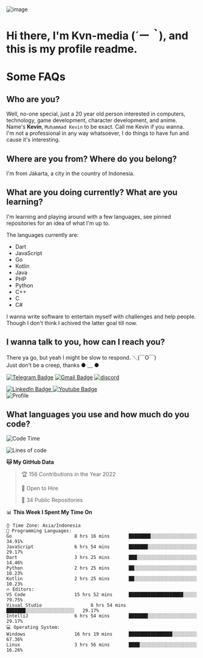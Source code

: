 ![image](https://user-images.githubusercontent.com/91268066/184132038-0e2c7708-d445-4bbd-ace7-99b1718008e2.png)


# **Hi there, I'm Kvn-media (*´ー｀*), and this is my profile readme.**
<!--  [![Profile views](https://gpvc.arturio.dev/kvn-media)](https://github.com/kvn-media) -->
# Some FAQs

## **Who are you?**

Well, no-one special, just a 20 year old person interested in computers, technology, game development, character development, and anime. \
Name's **Kevin**, `Muhammad Kevin` to be exact. Call me Kevin if you wanna. \
I'm not a professional in any way whatsoever, I do things to have fun and cause it's interesting.

## **Where are you from? Where do you belong?**

I'm from Jakarta, a city in the country of Indonesia.

## **What are you doing currently? What are you learning?**

I'm learning and playing around with a few languages, see pinned repositories for an idea of what I'm up to.

The languages currently are:

- Dart
- JavaScript
- Go
- Kotlin
- Java
- PHP
- Python
- C++
- C
- C#

I wanna write software to entertain myself with challenges and help people. \
Though I don't think I achived the latter goal till now.

<!--## **Eww, I see a weeb profile.**
Can't help it, it's the best way to hide my face on this account
> Why do people hate weebs .-.
## **Cool, what more interests you?**
My interests are quite, weird. They're scattered all over the place. \
I've been fascinated by music and have studied it since the age of 6, I've performed on stage and on air but yeah now I've been away from that. I specialize in key instruments. \
Another thing that interests me is Media Production, aka, working with audio, video and broadcasting media.
> I just like art in general. also feeds the reason of me being obsessed with Japanese drawings (⋟ ﹏ ⋞)-->

## **I wanna talk to you, how can I reach you?**

There ya go, but yeah I might be slow to respond. ＼(￣O￣) \
Just don't be a creep, thanks ● ﹏ ●

[![Telegram Badge](https://img.shields.io/badge/-alter_kvn_media-1ca0f1?style=flat-square&logo=telegram&logoColor=white&link=https://t.me/alter_kvn_media)](https://t.me/alter_kvn_media)
[![Gmail Badge](https://img.shields.io/badge/-kevin.subagio@gmail.com-c14438?style=flat-square&logo=Gmail&logoColor=white&link=mailto:kevin.subagio@gmail.com)](mailto:kevin.subagio@gmail.com)
[![discord](https://discord-md-badge.vercel.app/api/shield/732753909487239229?style=social)](https://discord.com/users/732753909487239229)

<div id="badges">
  <a href="[Linkedin](https://www.linkedin.com/in/muhammad-kevin-subagio-236978233/)">
    <img src="https://img.shields.io/badge/LinkedIn-blue?style=for-the-badge&logo=linkedin&logoColor=white" alt="LinkedIn Badge"/>
  </a>
  <a href="[your-youtube-URL](https://www.youtube.com/channel/UClpKSzutK_ruy6gpFSmVDaw)">
    <img src="https://img.shields.io/badge/YouTube-red?style=for-the-badge&logo=youtube&logoColor=white" alt="Youtube Badge"/>
  </a>
</div>
<img src="https://komarev.com/ghpvc/?username=kvn-media&style=flat-square&color=blue" alt="Profile"/>

## **What languages you use and how much do you code?**

<!--START_SECTION-->
![Code Time](http://img.shields.io/badge/Code%20Time-70%20hrs%2044%20mins-blue)

![Lines of code](https://img.shields.io/badge/From%20Hello%20World%20I%27ve%20Written-60%20Thousand%20lines%20of%20code-blue)

**🐱 My GitHub Data** 

> 🏆 156 Contributions in the Year 2022
 > 
> 💼 Open to Hire
 > 
> 📜 34 Public Repositories 
 > 
 
 
 📊 **This Week I Spent My Time On** 

```text
⌚︎ Time Zone: Asia/Indonesia
💬 Programming Languages: 
Go                       8 hrs 16 mins       ████████░░░░░░░░░░░░░░░░░   34.91% 
JavaScript               6 hrs 54 mins       ███████░░░░░░░░░░░░░░░░░░   29.17% 
Dart                     3 hrs 25 mins       ███░░░░░░░░░░░░░░░░░░░░░░   14.46% 
Python                   2 hrs 25 mins       ██░░░░░░░░░░░░░░░░░░░░░░░   10.23% 
Kotlin                   2 hrs 25 mins       ██░░░░░░░░░░░░░░░░░░░░░░░   10.23%
🔥 Editors: 
VS Code                  15 hrs 52 mins      ████████████████████░░░░░   79.75%
Visual Studio			       6 hrs 54 mins       ███████░░░░░░░░░░░░░░░░░░   29.17%
IntelliJ                 6 hrs 54 mins       ███████░░░░░░░░░░░░░░░░░░   29.17%
💻 Operating System: 
Windows                  16 hrs 19 mins      ████████████████░░░░░░░░░   67.36% 
Linux                    3 hrs 56 mins       ████░░░░░░░░░░░░░░░░░░░░░   16.26%
```
